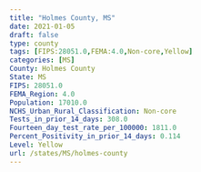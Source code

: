 ```yaml
---
title: "Holmes County, MS"
date: 2021-01-05
draft: false
type: county
tags: [FIPS:28051.0,FEMA:4.0,Non-core,Yellow]
categories: [MS]
County: Holmes County
State: MS
FIPS: 28051.0
FEMA_Region: 4.0
Population: 17010.0
NCHS_Urban_Rural_Classification: Non-core
Tests_in_prior_14_days: 308.0
Fourteen_day_test_rate_per_100000: 1811.0
Percent_Positivity_in_prior_14_days: 0.114
Level: Yellow
url: /states/MS/holmes-county
---
```



